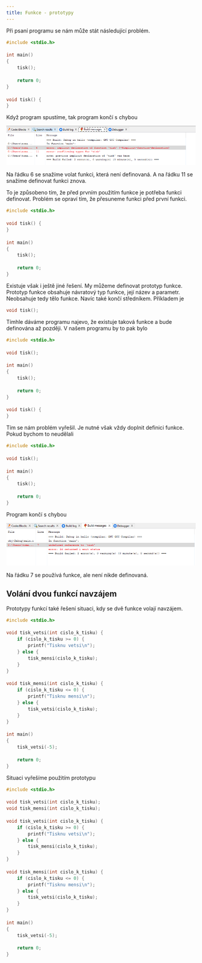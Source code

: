 ```yaml
---
title: Funkce - prototypy
---
```



Při psaní programu se nám může stát následující problém.

```c
#include <stdio.h>

int main()
{
    tisk();

    return 0;
}

void tisk() {
}
```

Když program spustíme, tak program končí s chybou

![prototyp implicit error](./obrazky/prototypy/error_implicit_definition.PNG)


Na řádku 6 se snažíme volat funkci, která není definovaná. A na řádku 11 se snažíme definovat funkci znova.

To je způsobeno tím, že před prvním použitím funkce je potřeba funkci definovat. Problém se opraví tím, že přesuneme funkci před první funkci.

```c
#include <stdio.h>

void tisk() {
}

int main()
{
    tisk();

    return 0;
}
```

Existuje však i ještě jiné řešení. My můžeme definovat prototyp funkce. Prototyp funkce obsahuje návratový typ funkce, její název a parametr. Neobsahuje tedy tělo funkce. Navíc také končí středníkem. Příkladem je

```c
void tisk();
```

Tímhle dáváme programu najevo, že existuje taková funkce a bude definována až později. V našem programu by to pak bylo 

```c
#include <stdio.h>

void tisk();

int main()
{
    tisk();

    return 0;
}

void tisk() {
}
```

Tím se nám problém vyřešil. Je nutné však vždy doplnit definici funkce. Pokud bychom to neudělali

```c
#include <stdio.h>

void tisk();

int main()
{
    tisk();

    return 0;
}
```

Program končí s chybou

![missing reference](./obrazky/prototypy/error_missing_reference.PNG)

Na řádku 7 se používá funkce, ale není nikde definovaná.

## Volání dvou funkcí navzájem
Prototypy funkcí také řešení situaci, kdy se dvě funkce volají navzájem.

```c
#include <stdio.h>

void tisk_vetsi(int cislo_k_tisku) {
    if (cislo_k_tisku >= 0) {
        printf("Tisknu vetsi\n");
    } else {
        tisk_mensi(cislo_k_tisku);
    }
}

void tisk_mensi(int cislo_k_tisku) {
    if (cislo_k_tisku <= 0) {
        printf("Tisknu mensi\n");
    } else {
        tisk_vetsi(cislo_k_tisku);
    }
}

int main()
{
    tisk_vetsi(-5);

    return 0;
}
```

Situaci vyřešíme použitím prototypu

```c
#include <stdio.h>

void tisk_vetsi(int cislo_k_tisku);
void tisk_mensi(int cislo_k_tisku);

void tisk_vetsi(int cislo_k_tisku) {
    if (cislo_k_tisku >= 0) {
        printf("Tisknu vetsi\n");
    } else {
        tisk_mensi(cislo_k_tisku);
    }
}

void tisk_mensi(int cislo_k_tisku) {
    if (cislo_k_tisku <= 0) {
        printf("Tisknu mensi\n");
    } else {
        tisk_vetsi(cislo_k_tisku);
    }
}

int main()
{
    tisk_vetsi(-5);

    return 0;
}
```
